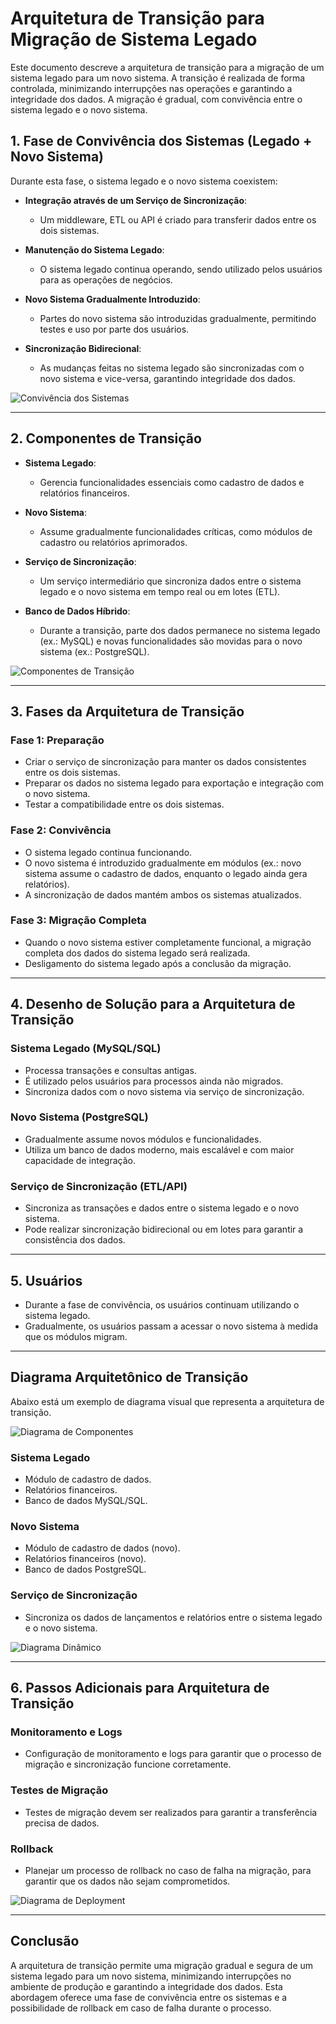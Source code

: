 # Arquitetura de Transição para Migração de Sistema Legado

Este documento descreve a arquitetura de transição para a migração de um sistema legado para um novo sistema. A transição é realizada de forma controlada, minimizando interrupções nas operações e garantindo a integridade dos dados. A migração é gradual, com convivência entre o sistema legado e o novo sistema.

## 1. Fase de Convivência dos Sistemas (Legado + Novo Sistema)

Durante esta fase, o sistema legado e o novo sistema coexistem:

- **Integração através de um Serviço de Sincronização**:
  - Um middleware, ETL ou API é criado para transferir dados entre os dois sistemas.
  
- **Manutenção do Sistema Legado**:
  - O sistema legado continua operando, sendo utilizado pelos usuários para as operações de negócios.

- **Novo Sistema Gradualmente Introduzido**:
  - Partes do novo sistema são introduzidas gradualmente, permitindo testes e uso por parte dos usuários.

- **Sincronização Bidirecional**:
  - As mudanças feitas no sistema legado são sincronizadas com o novo sistema e vice-versa, garantindo integridade dos dados.

![Convivência dos Sistemas](C4/C1/structurizr-SystemContext-001%20(2).png)

---

## 2. Componentes de Transição

- **Sistema Legado**:
  - Gerencia funcionalidades essenciais como cadastro de dados e relatórios financeiros.

- **Novo Sistema**:
  - Assume gradualmente funcionalidades críticas, como módulos de cadastro ou relatórios aprimorados.

- **Serviço de Sincronização**:
  - Um serviço intermediário que sincroniza dados entre o sistema legado e o novo sistema em tempo real ou em lotes (ETL).

- **Banco de Dados Híbrido**:
  - Durante a transição, parte dos dados permanece no sistema legado (ex.: MySQL) e novas funcionalidades são movidas para o novo sistema (ex.: PostgreSQL).

![Componentes de Transição](C4/C1/structurizr-Container-001%20(4).png)

---

## 3. Fases da Arquitetura de Transição

### Fase 1: Preparação

- Criar o serviço de sincronização para manter os dados consistentes entre os dois sistemas.
- Preparar os dados no sistema legado para exportação e integração com o novo sistema.
- Testar a compatibilidade entre os dois sistemas.

### Fase 2: Convivência

- O sistema legado continua funcionando.
- O novo sistema é introduzido gradualmente em módulos (ex.: novo sistema assume o cadastro de dados, enquanto o legado ainda gera relatórios).
- A sincronização de dados mantém ambos os sistemas atualizados.

### Fase 3: Migração Completa

- Quando o novo sistema estiver completamente funcional, a migração completa dos dados do sistema legado será realizada.
- Desligamento do sistema legado após a conclusão da migração.

---

## 4. Desenho de Solução para a Arquitetura de Transição

### Sistema Legado (MySQL/SQL)

- Processa transações e consultas antigas.
- É utilizado pelos usuários para processos ainda não migrados.
- Sincroniza dados com o novo sistema via serviço de sincronização.

### Novo Sistema (PostgreSQL)

- Gradualmente assume novos módulos e funcionalidades.
- Utiliza um banco de dados moderno, mais escalável e com maior capacidade de integração.

### Serviço de Sincronização (ETL/API)

- Sincroniza as transações e dados entre o sistema legado e o novo sistema.
- Pode realizar sincronização bidirecional ou em lotes para garantir a consistência dos dados.

---

## 5. Usuários

- Durante a fase de convivência, os usuários continuam utilizando o sistema legado.
- Gradualmente, os usuários passam a acessar o novo sistema à medida que os módulos migram.

---

## Diagrama Arquitetônico de Transição

Abaixo está um exemplo de diagrama visual que representa a arquitetura de transição.

![Diagrama de Componentes](C4/C1/structurizr-Component-003.png)

### Sistema Legado

- Módulo de cadastro de dados.
- Relatórios financeiros.
- Banco de dados MySQL/SQL.

### Novo Sistema

- Módulo de cadastro de dados (novo).
- Relatórios financeiros (novo).
- Banco de dados PostgreSQL.

### Serviço de Sincronização

- Sincroniza os dados de lançamentos e relatórios entre o sistema legado e o novo sistema.

![Diagrama Dinâmico](C4/C1/structurizr-Dynamic-001.png)

---

## 6. Passos Adicionais para Arquitetura de Transição

### Monitoramento e Logs

- Configuração de monitoramento e logs para garantir que o processo de migração e sincronização funcione corretamente.

### Testes de Migração

- Testes de migração devem ser realizados para garantir a transferência precisa de dados.

### Rollback

- Planejar um processo de rollback no caso de falha na migração, para garantir que os dados não sejam comprometidos.

![Diagrama de Deployment](C4/C1/structurizr-Deployment-001.png)

---

## Conclusão

A arquitetura de transição permite uma migração gradual e segura de um sistema legado para um novo sistema, minimizando interrupções no ambiente de produção e garantindo a integridade dos dados. Esta abordagem oferece uma fase de convivência entre os sistemas e a possibilidade de rollback em caso de falha durante o processo.
